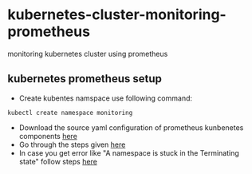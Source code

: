 # kubernetes-cluster-monitoring-prometheus
monitoring kubernetes cluster using prometheus


## kubernetes prometheus setup
- Create kubentes namspace use following command:
 ``` 
 kubectl create namespace monitoring
 ```
- Download the source yaml configuration of prometheus kunbenetes components [here](https://github.com/bibinwilson/kubernetes-prometheus)
- Go through the steps given [here](https://devopscube.com/setup-kube-state-metrics/)
- In case you get error like "A namespace is stuck in the Terminating state" follow steps [here](https://www.ibm.com/docs/en/cloud-private/3.1.2?topic=console-namespace-is-stuck-in-terminating-state)
